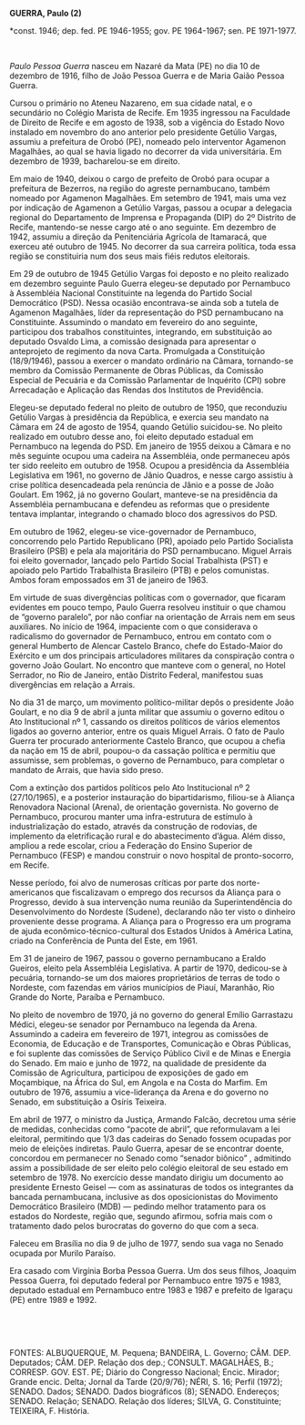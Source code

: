 **GUERRA, Paulo (2)**

\*const. 1946; dep. fed. PE 1946-1955; gov. PE 1964-1967; sen. PE
1971-1977.

 

*Paulo Pessoa Guerra* nasceu em Nazaré da Mata (PE) no dia 10 de
dezembro de 1916, filho de João Pessoa Guerra e de Maria Gaião Pessoa
Guerra.

Cursou o primário no Ateneu Nazareno, em sua cidade natal, e o
secundário no Colégio Marista de Recife. Em 1935 ingressou na Faculdade
de Direito de Recife e em agosto de 1938, sob a vigência do Estado Novo
instalado em novembro do ano anterior pelo presidente Getúlio Vargas,
assumiu a prefeitura de Orobó (PE), nomeado pelo interventor Agamenon
Magalhães, ao qual se havia ligado no decorrer da vida universitária. Em
dezembro de 1939, bacharelou-se em direito.

Em maio de 1940, deixou o cargo de prefeito de Orobó para ocupar a
prefeitura de Bezerros, na região do agreste pernambucano, também
nomeado por Agamenon Magalhães. Em setembro de 1941, mais uma vez por
indicação de Agamenon a Getúlio Vargas, passou a ocupar a delegacia
regional do Departamento de Imprensa e Propaganda (DIP) do 2º Distrito
de Recife, mantendo-se nesse cargo até o ano seguinte. Em dezembro de
1942, assumiu a direção da Penitenciária Agrícola de Itamaracá, que
exerceu até outubro de 1945. No decorrer da sua carreira política, toda
essa região se constituiria num dos seus mais fiéis redutos eleitorais.

Em 29 de outubro de 1945 Getúlio Vargas foi deposto e no pleito
realizado em dezembro seguinte Paulo Guerra elegeu-se deputado por
Pernambuco à Assembléia Nacional Constituinte na legenda do Partido
Social Democrático (PSD). Nessa ocasião encontrava-se ainda sob a tutela
de Agamenon Magalhães, líder da representação do PSD pernambucano na
Constituinte. Assumindo o mandato em fevereiro do ano seguinte,
participou dos trabalhos constituintes, integrando, em substituição ao
deputado Osvaldo Lima, a comissão designada para apresentar o
anteprojeto de regimento da nova Carta. Promulgada a Constituição
(18/9/1946), passou a exercer o mandato ordinário na Câmara, tornando-se
membro da Comissão Permanente de Obras Públicas, da Comissão Especial de
Pecuária e da Comissão Parlamentar de Inquérito (CPI) sobre Arrecadação
e Aplicação das Rendas dos Institutos de Previdência.

Elegeu-se deputado federal no pleito de outubro de 1950, que reconduziu
Getúlio Vargas à presidência da República, e exercia seu mandato na
Câmara em 24 de agosto de 1954, quando Getúlio suicidou-se. No pleito
realizado em outubro desse ano, foi eleito deputado estadual em
Pernambuco na legenda do PSD. Em janeiro de 1955 deixou a Câmara e no
mês seguinte ocupou uma cadeira na Assembléia, onde permaneceu após ter
sido reeleito em outubro de 1958. Ocupou a presidência da Assembléia
Legislativa em 1961, no governo de Jânio Quadros, e nesse cargo assistiu
à crise política desencadeada pela renúncia de Jânio e a posse de João
Goulart. Em 1962, já no governo Goulart, manteve-se na presidência da
Assembléia pernambucana e defendeu as reformas que o presidente tentava
implantar, integrando o chamado bloco dos agressivos do PSD.

Em outubro de 1962, elegeu-se vice-governador de Pernambuco, concorrendo
pelo Partido Republicano (PR), apoiado pelo Partido Socialista
Brasileiro (PSB) e pela ala majoritária do PSD pernambucano. Miguel
Arrais foi eleito governador, lançado pelo Partido Social Trabalhista
(PST) e apoiado pelo Partido Trabalhista Brasileiro (PTB) e pelos
comunistas. Ambos foram empossados em 31 de janeiro de 1963.

Em virtude de suas divergências políticas com o governador, que ficaram
evidentes em pouco tempo, Paulo Guerra resolveu instituir o que chamou
de “governo paralelo”, por não confiar na orientação de Arrais nem em
seus auxiliares. No início de 1964, impaciente com o que considerava o
radicalismo do governador de Pernambuco, entrou em contato com o general
Humberto de Alencar Castelo Branco, chefe do Estado-Maior do Exército e
um dos principais articuladores militares da conspiração contra o
governo João Goulart. No encontro que manteve com o general, no Hotel
Serrador, no Rio de Janeiro, então Distrito Federal, manifestou suas
divergências em relação a Arrais.

No dia 31 de março, um movimento político-militar depôs o presidente
João Goulart, e no dia 9 de abril a junta militar que assumiu o governo
editou o Ato Institucional nº 1, cassando os direitos políticos de
vários elementos ligados ao governo anterior, entre os quais Miguel
Arrais. O fato de Paulo Guerra ter procurado anteriormente Castelo
Branco, que ocupou a chefia da nação em 15 de abril, poupou-o da
cassação política e permitiu que assumisse, sem problemas, o governo de
Pernambuco, para completar o mandato de Arrais, que havia sido preso.

Com a extinção dos partidos políticos pelo Ato Institucional nº 2
(27/10/1965), e a posterior instauração do bipartidarismo, filiou-se à
Aliança Renovadora Nacional (Arena), de orientação governista. No
governo de Pernambuco, procurou manter uma infra-estrutura de estímulo à
industrialização do estado, através da construção de rodovias, de
implemento da eletrificação rural e do abastecimento d’água. Além disso,
ampliou a rede escolar, criou a Federação do Ensino Superior de
Pernambuco (FESP) e mandou construir o novo hospital de pronto-socorro,
em Recife.

Nesse período, foi alvo de numerosas críticas por parte dos
norte-americanos que fiscalizavam o emprego dos recursos da Aliança para
o Progresso, devido à sua intervenção numa reunião da Superintendência
do Desenvolvimento do Nordeste (Sudene), declarando não ter visto o
dinheiro proveniente desse programa. A Aliança para o Progresso era um
programa de ajuda econômico-técnico-cultural dos Estados Unidos à
América Latina, criado na Conferência de Punta del Este, em 1961.

Em 31 de janeiro de 1967, passou o governo pernambucano a Eraldo
Gueiros, eleito pela Assembléia Legislativa. A partir de 1970,
dedicou-se à pecuária, tornando-se um dos maiores proprietários de
terras de todo o Nordeste, com fazendas em vários municípios de Piauí,
Maranhão, Rio Grande do Norte, Paraíba e Pernambuco.

No pleito de novembro de 1970, já no governo do general Emílio
Garrastazu Médici, elegeu-se senador por Pernambuco na legenda da Arena.
Assumindo a cadeira em fevereiro de 1971, integrou as comissões de
Economia, de Educação e de Transportes, Comunicação e Obras Públicas, e
foi suplente das comissões de Serviço Público Civil e de Minas e Energia
do Senado. Em maio e junho de 1972, na qualidade de presidente da
Comissão de Agricultura, participou de exposições de gado em Moçambique,
na África do Sul, em Angola e na Costa do Marfim. Em outubro de 1976,
assumiu a vice-liderança da Arena e do governo no Senado, em
substituição a Osíris Teixeira.

Em abril de 1977, o ministro da Justiça, Armando Falcão, decretou uma
série de medidas, conhecidas como “pacote de abril”, que reformulavam a
lei eleitoral, permitindo que 1/3 das cadeiras do Senado fossem ocupadas
por meio de eleições indiretas. Paulo Guerra, apesar de se encontrar
doente, concordou em permanecer no Senado como “senador biônico” ,
admitindo assim a possibilidade de ser eleito pelo colégio eleitoral de
seu estado em setembro de 1978. No exercício desse mandato dirigiu um
documento ao presidente Ernesto Geisel — com as assinaturas de todos os
integrantes da bancada pernambucana, inclusive as dos oposicionistas do
Movimento Democrático Brasileiro (MDB) — pedindo melhor tratamento para
os estados do Nordeste, região que, segundo afirmou, sofria mais com o
tratamento dado pelos burocratas do governo do que com a seca.

Faleceu em Brasília no dia 9 de julho de 1977, sendo sua vaga no Senado
ocupada por Murilo Paraíso.

Era casado com Virgínia Borba Pessoa Guerra. Um dos seus filhos, Joaquim
Pessoa Guerra, foi deputado federal por Pernambuco entre 1975 e 1983,
deputado estadual em Pernambuco entre 1983 e 1987 e prefeito de Igaraçu
(PE) entre 1989 e 1992.

 

 

FONTES: ALBUQUERQUE, M. Pequena; BANDEIRA, L. Governo; CÂM. DEP.
Deputados; CÂM. DEP. Relação dos dep.; CONSULT. MAGALHÃES, B.; CORRESP.
GOV. EST. PE; Diário do Congresso Nacional; Encic. Mirador; Grande
encic. Delta; Jornal da Tarde (20/9/76); NÉRI, S. 16; Perfil (1972);
SENADO. Dados; SENADO. Dados biográficos (8); SENADO. Endereços; SENADO.
Relação; SENADO. Relação dos líderes; SILVA, G. Constituinte; TEIXEIRA,
F. História.

 
